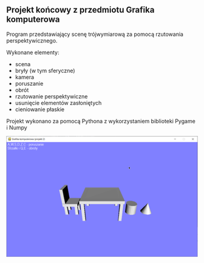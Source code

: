 ## Projekt końcowy z przedmiotu Grafika komputerowa

Program przedstawiający scenę trójwymiarową za pomocą rzutowania perspektywicznego.

Wykonane elementy:
- scena
- bryły (w tym sferyczne)
- kamera
- poruszanie
- obrót
- rzutowanie perspektywiczne
- usunięcie elementów zasłoniętych
- cieniowanie płaskie

Projekt wykonano za pomocą Pythona z wykorzystaniem biblioteki Pygame i Numpy

![Obrazek](https://raw.githubusercontent.com/PibedeBarr10/grafika-2/main/images/preview.png)
